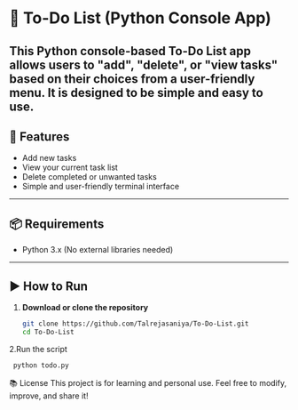 
# 📝 To-Do List (Python Console App)

This Python console-based To-Do List app allows users to "add", "delete", or "view tasks" based on their choices from a user-friendly menu. It is designed to be simple and easy to use.
---

## 🚀 Features
- Add new tasks
- View your current task list
- Delete completed or unwanted tasks
- Simple and user-friendly terminal interface
---

## 📦 Requirements
- Python 3.x
(No external libraries needed)
---

## ▶️ How to Run
1. **Download or clone the repository**
   ```bash
   git clone https://github.com/Talrejasaniya/To-Do-List.git
   cd To-Do-List
2.Run the script
```bash
 python todo.py
```

📚 License
This project is for learning and personal use.
Feel free to modify, improve, and share it!
